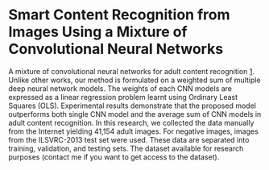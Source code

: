 # Smart Content Recognition from Images Using a Mixture of Convolutional Neural Networks
A mixture of convolutional neural networks for adult content recognition [1]. Unlike other works, our method is formulated on a weighted sum of multiple deep neural network models. The weights of each CNN models are expressed as a linear regression problem learnt using Ordinary Least Squares (OLS). Experimental results demonstrate that the proposed model outperforms both single CNN model and the average sum of CNN models in adult content recognition.
In this research, we collected the data manually from the Internet yielding 41,154 adult images. For negative images, images from the ILSVRC-2013 test set were used. These data are separated into training, validation, and testing sets. The dataset available for research purposes (contact me if you want to get access to the dataset). 

[1]: https://arxiv.org/abs/1612.09506
